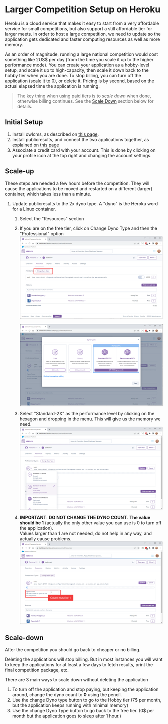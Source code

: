 # Larger Competition Setup on Heroku

Heroku is a cloud service that makes it easy to start from a very affordable service for small competitions, but also support a still affordable tier for larger meets.  In order to host a large competition, we need to update so the application gets dedicated and faster computing resources as well as more memory. 

As an order of magnitude, running a large national competition would cost something like 2US$ per day (from the time you scale it up to the higher performance mode).  You can create your application as a hobby-level setup, and scale it up to high-capacity, then scale it down back to the hobby tier when you are done. To stop billing, you can turn off the application (scale it to 0), or delete it.  Pricing is by second, based on the actual elapsed time the application is running.

> The key thing when using paid tiers is to *scale down* when done, otherwise billing continues. See the [Scale Down](#scale-down) section below for details.

## Initial Setup

1. Install owlcms, as described on [this page](Heroku).
2. Install publicresults, and connect the two applications together, as explained on [this page](PublicResults)
3. Associate a credit card with your account.  This is done by clicking on your profile icon at the top right and changing the account settings.

## Scale-up

These steps are needed a few hours before the competition.  They will cause the applications to be moved and restarted on a different (larger) container, which takes less than a minute.

1. Update publicresults to the 2x dyno type. A "dyno" is the Heroku word for a Linux container.

   1. Select the "Resources" section
   
   2. If you are on the free tier, click on Change Dyno Type and then the "Professional" option
      ![10](img/Heroku/10.png)
   
      ![20](img/Heroku/20.png)
   
   3. Select "Standard-2X" as the performance level by clicking on the hexagon and dropping in the menu.  This will give us the memory we need.
       ![2x](img\Heroku\30.png)
   
   4. **IMPORTANT**: **DO NOT CHANGE THE DYNO COUNT**.  **The value should be 1** (actually the only other value you can use is 0 to turn off the application).  
       Values larger than 1 are not needed, do not help in any way, and actually cause problems.
       ![dynocount](img\Heroku\35.png)
   

## Scale-down

After the competition you should go back to cheaper or no billing.

Deleting the applications will stop billing.  But in most instances you will want to keep the applications for at least a few days to fetch results, print the final competition package, etc.

There are 3 main ways to scale down without deleting the application

1. To turn off the application and stop paying, but keeping the application around, change the dyno count to **0** using the pencil.
2. Use the change Dyno type button to go to the Hobby tier (7$ per month, but the application keeps running with minimal memory)
3. Use the change Dyno Type button to go back to the free tier.  (0$ per month but the application goes to sleep after 1 hour.)
